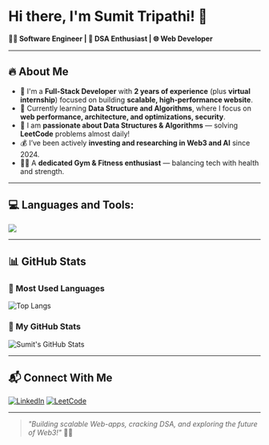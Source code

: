 <!---
- 👋 Hi, I’m @Sumit Tripathi
- 👀 I’m interested in coding
- 🌱 I’m currently learning react
- 💞️ I’m looking to collaborate on social media 
- 📫 How to reach me follow me github 
- 😄 Pronouns: he/him
- ⚡ Fun fact: Vibes coding


Sumit1164/Sumit1164 is a ✨ special ✨ repository because its `README.md` (this file) appears on your GitHub profile.
You can click the Preview link to take a look at your changes.
--->




# Hi there, I'm Sumit Tripathi! 👋

**👨‍💻 Software Engineer | 🧠 DSA Enthusiast | 🌐 Web Developer**

---

## 🔥 About Me

- 🔧 I'm a **Full-Stack Developer** with **2 years of experience** (plus **virtual internship**) focused on building **scalable, high-performance website**.
- 🏢 Currently learning **Data Structure and Algorithms**, where I focus on **web performance, architecture, and optimizations, security**.
- 📘 I am **passionate about Data Structures & Algorithms** — solving **LeetCode** problems almost daily!
- 💰 I’ve been actively **investing and researching in Web3 and AI** since 2024.
- 🏋️‍♂️ A **dedicated Gym & Fitness enthusiast** — balancing tech with health and strength.

---

## 💻 Languages and Tools:

<img src="https://skillicons.dev/icons?i=html,css,js,react,nodejs,express,mongodb,python,sql,skiper/ui" />

---
<!--
## 🚀 Notable Achievements

- 🏅 [Recognized as a LinkedIn Top Voice in Computer Science](https://www.linkedin.com/feed/update/urn:li:activity:YOUR-ACTIVITY-ID)

---
-->

## 📊 GitHub Stats

### 🔹 Most Used Languages
![Top Langs](https://github-readme-stats.vercel.app/api/top-langs/?username=Sumit1164&layout=compact)

### 🔹 My GitHub Stats
![Sumit's GitHub Stats](https://github-readme-stats.vercel.app/api?username=Sumit1164&show_icons=true&theme=default)

---

## 📬 Connect With Me

[![LinkedIn](https://img.shields.io/badge/-LinkedIn-blue?style=flat&logo=linkedin&logoColor=white)](https://www.linkedin.com/in/sumit-tripathi1164/)
[![LeetCode](https://img.shields.io/badge/-LeetCode-FFA116?style=flat&logo=leetcode&logoColor=black)](https://leetcode.com/u/Sumit_tripathi/)

---

> _"Building scalable Web-apps, cracking DSA, and exploring the future of Web3!"_ 🚀🌸
